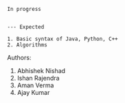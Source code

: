    In progress


    --- Expected 

    1. Basic syntax of Java, Python, C++
    2. Algorithms


Authors:

1. Abhishek Nishad
2. Ishan Rajendra
3. Aman Verma
4. Ajay Kumar

